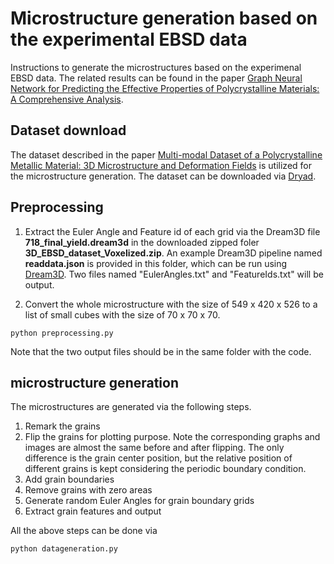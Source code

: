 # Microstructure generation based on the experimental EBSD data

Instructions to generate the microstructures based on the experimenal EBSD data. The related results can be found in the paper [Graph Neural Network for Predicting the Effective Properties of Polycrystalline Materials:
A Comprehensive Analysis](https://arxiv.org/ftp/arxiv/papers/2209/2209.05583.pdf).

## Dataset download

The dataset described in the paper [Multi-modal Dataset of a Polycrystalline Metallic Material: 3D Microstructure and Deformation Fields](https://www.nature.com/articles/s41597-022-01525-w) is utilized for the microstructure generation.
The dataset can be downloaded via [Dryad](https://datadryad.org/stash/dataset/doi:10.5061/dryad.83bk3j9sj). 

## Preprocessing 

1) Extract the Euler Angle and Feature id of each grid via the Dream3D file **718_final_yield.dream3d** in the downloaded zipped foler **3D_EBSD_dataset_Voxelized.zip**. 
An example Dream3D pipeline named **readdata.json** is provided in this folder, which can be run using [Dream3D](http://dream3d.bluequartz.net/). 
Two files named "EulerAngles.txt" and "FeatureIds.txt" will be output. 

2) Convert the whole microstructure with the size of 549 x 420 x 526 to a list of small cubes with the size of 70 x 70 x 70.
```
python preprocessing.py
```
Note that the two output files should be in the same folder with the code.

## microstructure generation

The microstructures are generated via the following steps.

1) Remark the grains
2) Flip the grains for plotting purpose. Note the corresponding graphs and images are almost the same before and after flipping.
The only difference is the grain center position, but the relative position of different grains is kept considering the periodic boundary condition. 
3) Add grain boundaries
4) Remove grains with zero areas
5) Generate random Euler Angles for grain boundary grids
6) Extract grain features and output

All the above steps can be done via
```
python datageneration.py
```


